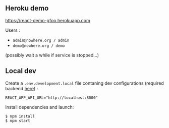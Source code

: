 ## Heroku demo

https://react-demo-gfoo.herokuapp.com

Users :

- `admin@nowhere.org / admin`
- `demo@nowhere.org / demo`

(possibly wait a while if service is stopped...)

## Local dev

Create a `.env.development.local` file contaning dev configurations (required backend [here](https://github.com/gfoo/fastapi-demo)) :

```
REACT_APP_API_URL="http://localhost:8000"
```

Install dependencies and launch:

```shell
$ npm install
$ npm start
```
